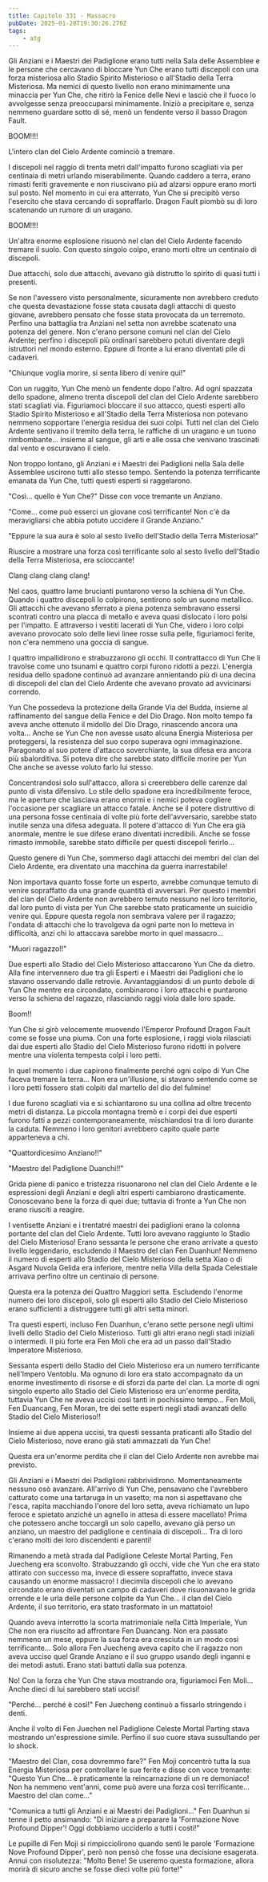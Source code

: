 ```yaml
---
title: Capitolo 331 - Massacro
pubDate: 2025-01-28T19:30:26.270Z
tags:
    - atg
---
```



Gli Anziani e i Maestri dei Padiglione erano tutti nella Sala delle Assemblee e le persone che cercavano di bloccare Yun Che erano tutti discepoli con una forza misteriosa allo Stadio Spirito Misterioso o all'Stadio della Terra Misteriosa. Ma nemici di questo livello non erano minimamente una minaccia per Yun Che, che ritirò la Fenice delle Nevi e lasciò che il fuoco lo avvolgesse senza preoccuparsi minimamente. Iniziò a precipitare e, senza nemmeno guardare sotto di sé, menò un fendente verso il basso Dragon Fault.


BOOM!!!!


L'intero clan del Cielo Ardente cominciò a tremare.


I discepoli nel raggio di trenta metri dall'impatto furono scagliati via per centinaia di metri urlando miserabilmente. Quando caddero a terra, erano rimasti feriti gravemente e non riuscivano più ad alzarsi oppure erano morti sul posto. Nel momento in cui era atterrato, Yun Che si precipitò verso l'esercito che stava cercando di sopraffarlo.
Dragon Fault piombò su di loro scatenando un rumore di un uragano.


BOOM!!!!


Un'altra enorme esplosione risuonò nel clan del Cielo Ardente facendo tremare il suolo. Con questo singolo colpo, erano morti oltre un centinaio di discepoli.


Due attacchi, solo due attacchi, avevano già distrutto lo spirito di quasi tutti i presenti.


Se non l'avessero visto personalmente, sicuramente non avrebbero creduto che questa devastazione fosse stata causata dagli attacchi di questo giovane, avrebbero pensato che fosse stata provocata da un terremoto. Perfino una battaglia tra Anziani nel setta non avrebbe scatenato una potenza del genere. Non c'erano persone comuni nel clan del Cielo Ardente; perfino i discepoli più ordinari sarebbero potuti diventare degli istruttori nel mondo esterno. Eppure di fronte a lui erano diventati pile di cadaveri.


"Chiunque voglia morire, si senta libero di venire qui!"


Con un ruggito, Yun Che menò un fendente dopo l'altro. Ad ogni spazzata dello spadone, almeno trenta discepoli del clan del Cielo Ardente sarebbero stati scagliati via. Figuriamoci bloccare il suo attacco, questi esperti allo Stadio Spirito Misterioso e all'Stadio della Terra Misteriosa non potevano nemmeno sopportare l'energia residua dei suoi colpi. Tutti nel clan del Cielo Ardente sentivano il tremito della terra, le raffiche di un uragano e un tuono rimbombante... insieme al sangue, gli arti e alle ossa che venivano trascinati dal vento e oscuravano il cielo.


Non troppo lontano, gli Anziani e i Maestri dei Padiglioni nella Sala delle Assemblee uscirono tutti allo stesso tempo. Sentendo la potenza terrificante emanata da Yun Che, tutti questi esperti si raggelarono.


"Così... quello è Yun Che?" Disse con voce tremante un Anziano.


"Come... come può esserci un giovane così terrificante! Non c'è da meravigliarsi che abbia potuto uccidere il Grande Anziano."


"Eppure la sua aura è solo al sesto livello dell'Stadio della Terra Misteriosa!"


Riuscire a mostrare una forza così terrificante solo al sesto livello dell'Stadio della Terra Misteriosa, era scioccante!


Clang clang clang clang!


Nel caos, quattro lame brucianti puntarono verso la schiena di Yun Che. Quando i quattro discepoli lo colpirono, sentirono solo un suono metallico. Gli attacchi che avevano sferrato a piena potenza sembravano essersi scontrati contro una placca di metallo e aveva quasi dislocato i loro polsi per l'impatto.
E attraverso i vestiti lacerati di Yun Che, videro i loro colpi avevano provocato solo delle lievi linee rosse sulla pelle, figuriamoci ferite, non c'era nemmeno una goccia di sangue.


I quattro impallidirono e strabuzzarono gli occhi. Il contrattacco di Yun Che li travolse come uno tsunami e quattro corpi furono ridotti a pezzi. L'energia residua dello spadone continuò ad avanzare annientando più di una decina di discepoli del clan del Cielo Ardente che avevano provato ad avvicinarsi correndo.


Yun Che possedeva la protezione della Grande Via del Budda, insieme al raffinamento del sangue della Fenice e del Dio Drago. Non molto tempo fa aveva anche ottenuto il midollo del Dio Drago, rinascendo ancora una volta... Anche se Yun Che non avesse usato alcuna Energia Misteriosa per proteggersi, la resistenza del suo corpo superava ogni immaginazione.
Paragonato al suo potere d'attacco soverchiante, la sua difesa era ancora più sbalorditiva. Si poteva dire che sarebbe stato difficile morire per Yun Che anche se avesse voluto farlo lui stesso.


Concentrandosi solo sull'attacco, allora si creerebbero delle carenze dal punto di vista difensivo.
Lo stile dello spadone era incredibilmente feroce, ma le aperture che lasciava erano enormi e i nemici poteva cogliere l'occasione per scagliare un attacco fatale. Anche se il potere distruttivo di una persona fosse centinaia di volte più forte dell'avversario, sarebbe stato inutile senza una difesa adeguata. Il potere d'attacco di Yun Che era già anormale, mentre le sue difese erano diventati incredibili. Anche se fosse rimasto immobile, sarebbe stato difficile per questi discepoli ferirlo...


Questo genere di Yun Che, sommerso dagli attacchi dei membri del clan del Cielo Ardente, era diventato una macchina da guerra inarrestabile!


Non importava quanto fosse forte un esperto, avrebbe comunque temuto di venire sopraffatto da una grande quantità di avversari. Per questo i membri del clan del Cielo Ardente non avrebbero temuto nessuno nel loro territorio, dal loro punto di vista per Yun Che sarebbe stato praticamente un suicidio venire qui. Eppure questa regola non sembrava valere per il ragazzo; l'ondata di attacchi che lo travolgeva da ogni parte non lo metteva in difficoltà, anzi chi lo attaccava sarebbe morto in quel massacro...


"Muori ragazzo!!"


Due esperti allo Stadio del Cielo Misterioso attaccarono Yun Che da dietro.
Alla fine intervennero due tra gli Esperti e i Maestri dei Padiglioni che lo stavano osservando dalle retrovie. Avvantaggiandosi di un punto debole di Yun Che mentre era circondato, combinarono i loro attacchi e puntarono verso la schiena del ragazzo, rilasciando raggi viola dalle loro spade.


Boom!!


Yun Che si girò velocemente muovendo l'Emperor Profound Dragon Fault come se fosse una piuma. Con una forte esplosione, i raggi viola rilasciati dai due esperti allo Stadio del Cielo Misterioso furono ridotti in polvere mentre una violenta tempesta colpì i loro petti.


In quel momento i due capirono finalmente perché ogni colpo di Yun Che faceva tremare la terra... Non era un'illusione, si stavano sentendo come se i loro petti fossero stati colpiti dal martello del dio del fulmine!


I due furono scagliati via e si schiantarono su una collina ad oltre trecento metri di distanza. La piccola montagna tremò e i corpi dei due esperti furono fatti a pezzi contemporaneamente, mischiandosi tra di loro durante la caduta. Nemmeno i loro genitori avrebbero capito quale parte apparteneva a chi.


"Quattordicesimo Anziano!!"


"Maestro del Padiglione Duanchi!!"


Grida piene di panico e tristezza risuonarono nel clan del Cielo Ardente e le espressioni degli Anziani e degli altri esperti cambiarono drasticamente.
Conoscevano bene la forza di quei due; tuttavia di fronte a Yun Che non erano riusciti a reagire.


I ventisette Anziani e i trentatré maestri dei padiglioni erano la colonna portante del clan del Cielo Ardente. Tutti loro avevano raggiunto lo Stadio del Cielo Misterioso! Erano sessanta le persone che erano arrivate a questo livello leggendario, escludendo il Maestro del clan Fen Duanhun! Nemmeno il numero di esperti allo Stadio del Cielo Misterioso della setta Xiao o di Asgard Nuvola Gelida era inferiore, mentre nella Villa della Spada Celestiale arrivava perfino oltre un centinaio di persone.


Questa era la potenza dei Quattro Maggiori setta. Escludendo l'enorme numero dei loro discepoli, solo gli esperti allo Stadio del Cielo Misterioso erano sufficienti a distruggere tutti gli altri setta minori.


Tra questi esperti, incluso Fen Duanhun, c'erano sette persone negli ultimi livelli dello Stadio del Cielo Misterioso. Tutti gli altri erano negli stadi iniziali o intermedi. Il più forte era Fen Moli che era ad un passo dall'Stadio Imperatore Misterioso.


Sessanta esperti dello Stadio del Cielo Misterioso era un numero terrificante nell'Impero Ventoblu. Ma ognuno di loro era stato accompagnato da un enorme investimento di risorse e di sforzi da parte del clan.
La morte di ogni singolo esperto allo Stadio del Cielo Misterioso era un'enorme perdita, tuttavia Yun Che ne aveva uccisi così tanti in pochissimo tempo... Fen Moli, Fen Duancang, Fen Moran, tre dei sette esperti negli stadi avanzati dello Stadio del Cielo Misterioso!!


Insieme ai due appena uccisi, tra questi sessanta praticanti allo Stadio del Cielo Misterioso, nove erano già stati ammazzati da Yun Che!


Questa era un'enorme perdita che il clan del Cielo Ardente non avrebbe mai previsto.


Gli Anziani e i Maestri dei Padiglioni rabbrividirono.
Momentaneamente nessuno osò avanzare. All'arrivo di Yun Che, pensavano che l'avrebbero catturato come una tartaruga in un vasetto; ma non si aspettavano che l'esca, rapita macchiando l'onore del loro setta, aveva richiamato un lupo feroce e spietato anziché un agnello in attesa di essere macellato! Prima che potessero anche toccargli un solo capello, avevano già perso un anziano, un maestro del padiglione e centinaia di discepoli... Tra di loro c'erano molti dei loro discendenti e parenti!


Rimanendo a metà strada dal Padiglione Celeste Mortal Parting, Fen Juecheng era sconvolto. Strabuzzando gli occhi, vide che Yun che era stato attirato con successo ma, invece di essere sopraffatto, invece stava causando un enorme massacro! I diecimila discepoli che lo avevano circondato erano diventati un campo di cadaveri dove risuonavano le grida orrende e le urla delle persone colpite da Yun Che... il clan del Cielo Ardente, il suo territorio, era stato trasformato in un mattatoio!


Quando aveva interrotto la scorta matrimoniale nella Città Imperiale, Yun Che non era riuscito ad affrontare Fen Duancang.
Non era passato nemmeno un mese, eppure la sua forza era cresciuta in un modo così terrificante... Solo allora Fen Juecheng aveva capito che il ragazzo non aveva ucciso quel Grande Anziano e il suo gruppo usando degli inganni e dei metodi astuti. Erano stati battuti dalla sua potenza.


No! Con la forza che Yun Che stava mostrando ora, figuriamoci Fen Moli... Anche dieci di lui sarebbero stati uccisi!


"Perché... perché è così!" Fen Juecheng continuò a fissarlo stringendo i denti.


Anche il volto di Fen Juechen nel Padiglione Celeste Mortal Parting stava mostrando un'espressione simile. Perfino il suo cuore stava sussultando per lo shock.


"Maestro del Clan, cosa dovremmo fare?" Fen Moji concentrò tutta la sua Energia Misteriosa per controllare le sue ferite e disse con voce tremante: "Questo Yun Che... è praticamente la reincarnazione di un re demoniaco! Non ha nemmeno vent'anni, come può avere una forza così terrificante... Maestro del clan come..."


"Comunica a tutti gli Anziani e ai Maestri dei Padiglioni..." Fen Duanhun si tenne il petto ansimando: "Di iniziare a preparare la 'Formazione Nove Profound Dipper'! Oggi dobbiamo ucciderlo a tutti i costi!"


Le pupille di Fen Moji si rimpicciolirono quando sentì le parole 'Formazione Nove Profound Dipper', però non pensò che fosse una decisione esagerata. Annuì con risolutezza: "Molto Bene! Se useremo questa formazione, allora morirà di sicuro anche se fosse dieci volte più forte!"
                                


                                



